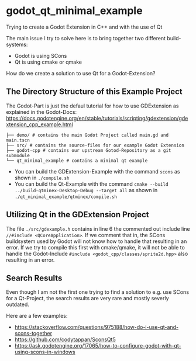 # godot_qt_minimal_example
Trying to create a Godot Extension in C++ and with the use of Qt

The main issue I try to solve here is to bring together two different build-systems:
  * Godot is using SCons
  * Qt is using cmake or qmake

How do we create a solution to use Qt for a Godot-Extension?

## The Directory Structure of this Example Project
The Godot-Part is just the defaul tutorial for how to use GDExtension as explained in the Godot-Docs:
https://docs.godotengine.org/en/stable/tutorials/scripting/gdextension/gdextension_cpp_example.html

```
├── demo/ # contains the main Godot Project called main.gd and main.tscn
├── src/ # contains the source-files for our example Godot Extension
├── godot-cpp # contains our upstream Gotod-Repository as a git submodule
└── qt_minimal_example # contains a minimal qt example
```

* You can build the GDExtension-Example with the command `scons` as shown in `./compile.sh`
* You can build the Qt-Example with the command `cmake --build ../build-qtminex-Desktop-Debug --target all` as shown in `./qt_minimal_example/qtminex/compile.sh`

## Utilizing Qt in the GDExtension Project
The file `./src/gdexample.h` contains in line 6 the commented out include line `//#include <QCoreApplication>`. If we comment that in, the SCons buildsystem used by Godot will not know how to handle that resulting in an error. If we try to compile this first with cmake/qmake, it will not be able to handle the Godot-Include `#include <godot_cpp/classes/sprite2d.hpp>` also resulting in an error.

## Search Results
Even though I am not the first one trying to find a solution to e.g. use SCons for a Qt-Project, the search results are very rare and mostly severly outdated.

Here are a few examples:
  * https://stackoverflow.com/questions/975188/how-do-i-use-qt-and-scons-together
  * https://github.com/codytappan/SconsQt5
  * https://ask.godotengine.org/17065/how-to-configure-godot-with-qt-using-scons-in-windows
